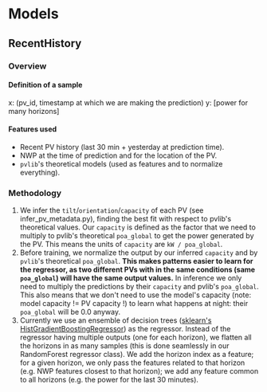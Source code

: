 # Models

## RecentHistory

### Overview

#### Definition of a sample

x: (pv_id, timestamp at which we are making the prediction)
y: [power for many horizons]

#### Features used

* Recent PV history (last 30 min + yesterday at prediction time).
* NWP at the time of prediction and for the location of the PV.
* `pvlib`'s theoretical models (used as features and to normalize everything).

### Methodology

1. We infer the `tilt`/`orientation`/`capacity` of each PV (see infer_pv_metadata.py), finding the best
   fit with respect to pvlib's theoretical values. Our `capacity` is defined as the factor that we need to
   multiply to pvlib's theoretical `poa_global` to get the power generated by the PV. This means
   the units of `capacity` are `kW / poa_global`.
2. Before training, we normalize the output by our inferred `capacity` and by `pvlib`'s theoretical
   `poa_global`. **This makes patterns easier to learn for the regressor, as two different PVs with in
   the same conditions (same `poa_global`) will have the same output values.** In inference we only
   need to multiply the predictions by their `capacity` and pvlib's `poa_global`. This also means
   that we don't need to use the model's capacity (note: model capacity != PV capacity !) to learn
   what happens at night: their `poa_global` will be 0.0 anyway.
3. Currently we use an ensemble of decision trees ([sklearn's HistGradientBoostingRegressor][hist])
   as the regressor. Instead of the regressor having multiple outputs (one for each
   horizon), we flatten all the horizons in as many samples (this is done seamlessly in our
   RandomForest regressor class). We add the horizon index as a feature; for a given horizon, we
   only pass the features related to that horizon (e.g. NWP features closest to that horizon); we
   add any feature common to all horizons (e.g. the power for the last 30 minutes).


[hist]: https://scikit-learn.org/stable/modules/generated/sklearn.ensemble.HistGradientBoostingRegressor.html
